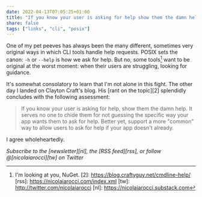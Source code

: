 ```yaml
---
date: 2022-04-13T07:05:25+01:00
title: "If you know your user is asking for help show them the damn help"
share: false
tags: ["links", "cli", "posix"]
---
```

One of my pet peeves has always been the many different, sometimes very
original ways in which CLI tools handle help requests. POSIX sets the canon:
`-h` or `--help` is how we ask for help. But no, some tools[^1] want to be
original at the worst moment: when their users are struggling, looking for
guidance. 

It's somewhat consolatory to learn that I'm not alone in this fight. The other
day I landed on Clayton Craft's blog. His [rant on the topic][2] splendidly
concludes with the following assessment:

> If you know your user is asking for help, show them the damn help. It serves
> no one to chide them for not guessing the specific way your app wants them to
> ask for help. Better yet, support a more "common" way to allow users to ask
> for help if your app doesn't already.

I agree wholeheartedly.

*Subscribe to the [newsletter][nl], the [RSS feed][rss], or follow @[nicolaiarocci][tw] on Twitter*

 [^1]: I'm looking at you, NuGet.
 [2]: https://blog.craftyguy.net/cmdline-help/
 [rss]: https://nicolaiarocci.com/index.xml
 [tw]: http://twitter.com/nicolaiarocci
 [nl]: https://nicolaiarocci.substack.com
